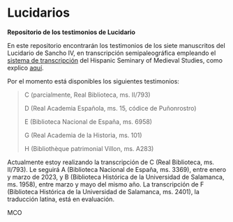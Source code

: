 # Lucidarios
**Repositorio de los testimonios de Lucidario**

En este repositorio encontrarán los testimonios de los siete manuscritos del Lucidario de Sancho IV, en transcripción semipaleográfica empleando 
el [sistema de transcripción](http://www.hispanicseminary.org/manual-en.htm) del Hispanic Seminary of Medieval Studies, como explico [aquí](enlace).

Por el momento está disponibles los siguientes testimonios:

>C (parcialmente, Real Biblioteca, ms. II/793)
>
>D (Real Academia Española, ms. 15, códice de Puñonrostro)
>
>E (Biblioteca Nacional de España, ms. 6958)
>
>G (Real Academia de la Historia, ms. 101)
>
>H (Bibliothèque patrimonial Villon, ms. A283)

Actualmente estoy realizando la transcripción de C (Real Biblioteca, ms. II/793). Le seguirá A (Biblioteca Nacional de España, ms. 3369), entre enero y
marzo de 2023, y B (Biblioteca Histórica de la Universidad de Salamanca, ms. 1958), entre marzo y mayo del mismo año. La transcripción de F (Biblioteca
Histórica de la Universidad de Salamanca, ms. 2401), la traducción latina, está en evaluación.

MCO
